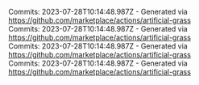 Commits: 2023-07-28T10:14:48.987Z - Generated via https://github.com/marketplace/actions/artificial-grass
<br>
Commits: 2023-07-28T10:14:48.987Z - Generated via https://github.com/marketplace/actions/artificial-grass
<br>
Commits: 2023-07-28T10:14:48.987Z - Generated via https://github.com/marketplace/actions/artificial-grass
<br>
Commits: 2023-07-28T10:14:48.987Z - Generated via https://github.com/marketplace/actions/artificial-grass
<br>
